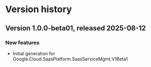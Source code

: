 # Version history

## Version 1.0.0-beta01, released 2025-08-12

### New features

- Initial generation for Google.Cloud.SaasPlatform.SaasServiceMgmt.V1Beta1

